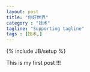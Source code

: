 ```yaml
---
layout: post
title: "你好世界"
category : "技术"
tagline: "Supporting tagline"
tags : [技术,]
---
```

{% include JB/setup %}

This is my first post !!!



